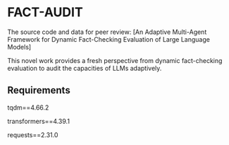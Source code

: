 # FACT-AUDIT

The source code and data for peer review: [An Adaptive Multi-Agent Framework for Dynamic Fact-Checking Evaluation of Large Language Models]

This novel work provides a fresh perspective from dynamic fact-checking evaluation to audit the capacities of LLMs adaptively.

## Requirements

tqdm==4.66.2

transformers==4.39.1

requests==2.31.0
